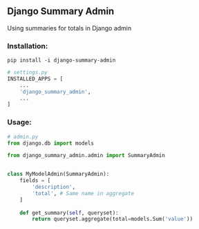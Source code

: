 ## Django Summary Admin

Using summaries for totals in Django admin

### Installation:

```shell
pip install -i django-summary-admin
```
```python
# settings.py
INSTALLED_APPS = [
    ...
    'django_summary_admin',
    ...
]
```

### Usage:

```python
# admin.py
from django.db import models

from django_summary_admin.admin import SummaryAdmin


class MyModelAdmin(SummaryAdmin):
    fields = [
        'description',
        'total', # Same name in aggregate
    ]
    
    def get_summary(self, queryset):
        return queryset.aggregate(total=models.Sum('value'))
```

